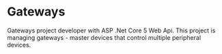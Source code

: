 # Gateways
Gateways project developer with ASP .Net Core 5 Web Api. This project is managing gateways - master devices that control multiple peripheral devices. 
